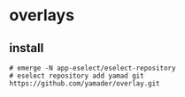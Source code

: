 # overlays

## install

```
# emerge -N app-eselect/eselect-repository
# eselect repository add yamad git https://github.com/yamader/overlay.git
```
